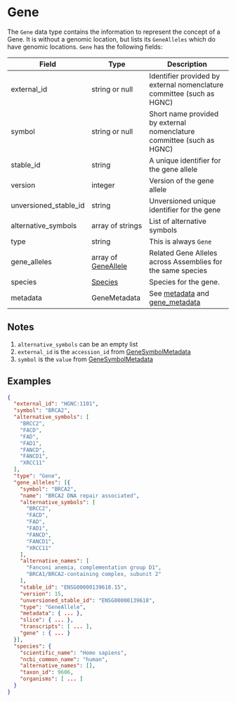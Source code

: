 # Gene

The `Gene` data type contains the information to represent the concept of a Gene.  It is without a genomic location, but lists its `GeneAlleles` which do have genomic locations.
`Gene` has the following fields:

| Field                 | Type                                    | Description                         |
|-----------------------|-----------------------------------------|-------------------------------------|
| external_id           | string or null                          | Identifier provided by external nomenclature committee (such as HGNC)
| symbol                | string or null                          | Short name provided by external nomenclature committee (such as HGNC)
| stable_id             | string                                  | A unique identifier for the gene allele
| version               | integer                                 | Version of the gene allele
| unversioned_stable_id | string                                  | Unversioned unique identifier for the gene
| alternative_symbols   | array of strings                        | List of alternative symbols
| type                  | string                                  | This is always `Gene`
| gene_alleles          | array of [GeneAllele](./gene_allele.md) | Related Gene Alleles across Assemblies for the same species
| species               | [Species](./species.md)                 | Species for the gene.   
| metadata              | GeneMetadata                            | See [metadata](./metadata.md) and [gene_metadata](./gene_metadata.md)


## Notes
1. `alternative_symbols` can be an empty list
2. `external_id` is the `accession_id` from [GeneSymbolMetadata](./gene_metadata.md)
2. `symbol` is the `value` from [GeneSymbolMetadata](./gene_metadata.md)

## Examples
```json
{
  "external_id": "HGNC:1101",
  "symbol": "BRCA2",
  "alternative_symbols": [
    "BRCC2",
    "FACD",
    "FAD",
    "FAD1",
    "FANCD",
    "FANCD1",
    "XRCC11"
  ],
  "type": "Gene",
  "gene_alleles": [{
    "symbol": "BRCA2",
    "name": "BRCA2 DNA repair associated",
    "alternative_symbols": [
      "BRCC2",
      "FACD",
      "FAD",
      "FAD1",
      "FANCD",
      "FANCD1",
      "XRCC11"
    ],
    "alternative_names": [
      "Fanconi anemia, complementation group D1",
      "BRCA1/BRCA2-containing complex, subunit 2"
    ],
    "stable_id": "ENSG00000139618.15",
    "version": 15,
    "unversioned_stable_id": "ENSG00000139618",
    "type": "GeneAllele",
    "metadata": { ... },
    "slice": { ... },
    "transcripts": [ ... ],
    "gene" : { ... }
  }],
  "species": {
    "scientific_name": "Homo sapiens",
    "ncbi_common_name": "human",
    "alternative_names": [],
    "taxon_id": 9606,
    "organisms": [ ... ]
  }
}
```
